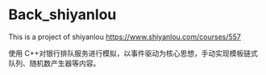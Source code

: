 # Back_shiyanlou
This is a project of shiyanlou
https://www.shiyanlou.com/courses/557


使用 C++对银行排队服务进行模拟，以事件驱动为核心思想，手动实现模板链式队列、随机数产生器等内容。